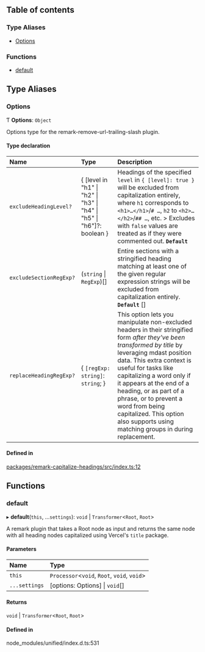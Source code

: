## Table of contents

### Type Aliases

- [Options](README.md#options)

### Functions

- [default](README.md#default)

## Type Aliases

### Options

Ƭ **Options**: `Object`

Options type for the remark-remove-url-trailing-slash plugin.

#### Type declaration

| Name | Type | Description |
| :------ | :------ | :------ |
| `excludeHeadingLevel?` | { [level in "h1" \| "h2" \| "h3" \| "h4" \| "h5" \| "h6"]?: boolean } | Headings of the specified `level` in `{ [level]: true }` will be excluded from capitalization entirely, where `h1` corresponds to `<h1>…</h1>`/`# …`, `h2` to `<h2>…</h2>`/`## …`, etc.  > Excludes with `false` values are treated as if they were commented out.  **`Default`** |
| `excludeSectionRegExp?` | (`string` \| `RegExp`)[] | Entire sections with a stringified heading matching at least one of the given regular expression strings will be excluded from capitalization entirely.  **`Default`**  [] |
| `replaceHeadingRegExp?` | { `[regExp: string]`: `string`;  } | This option lets you manipulate non-excluded headers in their stringified form _after they've been transformed by title_ by leveraging mdast position data.  This extra context is useful for tasks like capitalizing a word only if it appears at the end of a heading, or as part of a phrase, or to prevent a word from being capitalized.  This option also supports using matching groups in during replacement. |

#### Defined in

[packages/remark-capitalize-headings/src/index.ts:12](https://github.com/Xunnamius/unified-utils/blob/eaed0a0/packages/remark-capitalize-headings/src/index.ts#L12)

## Functions

### default

▸ **default**(`this`, ...`settings`): `void` \| `Transformer`<`Root`, `Root`\>

A remark plugin that takes a Root node as input and returns the same node
with all heading nodes capitalized using Vercel's `title` package.

#### Parameters

| Name | Type |
| :------ | :------ |
| `this` | `Processor`<`void`, `Root`, `void`, `void`\> |
| `...settings` | [options: Options] \| `void`[] |

#### Returns

`void` \| `Transformer`<`Root`, `Root`\>

#### Defined in

node_modules/unified/index.d.ts:531
